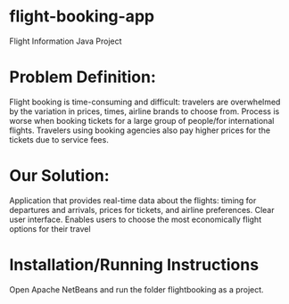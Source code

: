 # flight-booking-app
Flight Information Java Project

# Problem Definition:
Flight booking is time-consuming and difficult: travelers are overwhelmed by the variation in prices, times, airline brands to choose from.
Process is worse when booking tickets for a large group of people/for international flights.
Travelers using booking agencies also pay  higher prices for the tickets due to service fees. 


# Our Solution: 
Application that provides real-time data about the flights: timing for departures and arrivals, prices for tickets, and airline preferences. 
Clear user interface. 
Enables users to choose the most economically flight options for their travel

# Installation/Running Instructions
Open Apache NetBeans and run the folder flightbooking as a project.
